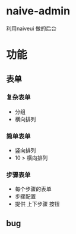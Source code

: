 # naive-admin
利用naiveui 做的后台
# 功能
## 表单
### 复杂表单
- 分组
- 横向排列
### 简单表单
- 竖向排列
- 10 > 横向排列
### 步骤表单
- 每个步骤的表单
- 步骤配置
- 提供 上下步骤 按钮
## bug